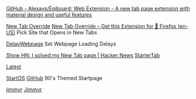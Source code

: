 
[GitHub - Alexays/Epiboard: Web Extension - A new tab page extension with material design and useful features](https://github.com/Alexays/Epiboard)

[New Tab Override](https://www.soeren-hentzschel.at/firefox-webextensions/new-tab-override/)
[New Tab Override – Get this Extension for 🦊 Firefox (en-US)](https://addons.mozilla.org/en-US/firefox/addon/new-tab-override/)
Pick Site that Opens in New Tabs

[DelayWebpage](https://addons.mozilla.org/en-US/firefox/addon/delaywebpage/)
Set Webpage Loading Delays

[Show HN: I solved my New Tab page | Hacker News](https://news.ycombinator.com/item?id=33351585)
[StarterTab](https://startertab.com/landingpad)

[Latest](https://ltst.xyz/)

[StartOS](https://startos.app/)
[GitHub](https://github.com/Jaredk3nt/startos)
90's Themed Startpage

[jimmyr](http://www.jimmyr.com/)
[Jimmyr](http://www.jimmyr.com/mp3_search.php)
